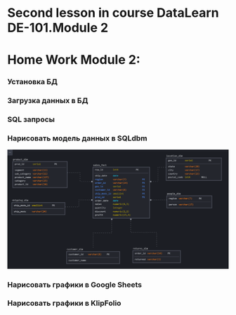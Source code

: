 # Second lesson in course DataLearn DE-101.Module 2

# Home Work Module 2:


### Установка БД



### Загрузка данных в БД


### SQL запросы


### Нарисовать модель данных в SQLdbm

![SQLdbm model](https://github.com/Mike-che/DE-101/blob/418663bd5701fd9f5ef3fd499254faf478278074/Module%202/model_data_Superstore.png "SQLdbm model")
### Нарисовать графики в Google Sheets


### Нарисовать графики в KlipFolio

```
